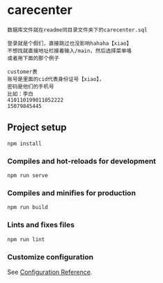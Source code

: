 # carecenter
```
数据库文件就在readme同目录文件夹下的carecenter.sql

登录就是个假们，直接跳过也没影响hahaha【xiao】
不想找就直接地址栏接着输入/main，然后选择菜单咯
或者用下面的那个例子

customer表
账号是里面的cid代表身份证号【xiao】，
密码是他们的手机号
比如：李白
410110199011052222
15079845445

```

## Project setup
```
npm install
```

### Compiles and hot-reloads for development
```
npm run serve
```

### Compiles and minifies for production
```
npm run build
```

### Lints and fixes files
```
npm run lint
```

### Customize configuration
See [Configuration Reference](https://cli.vuejs.org/config/).
